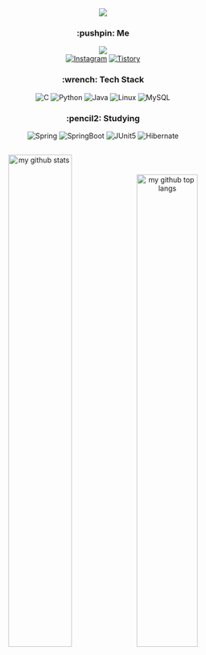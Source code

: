 <div align=center>
<img src="https://capsule-render.vercel.app/api?text=leeggmin&animation=twinkling&fontAlign=75&fontAlignY=29&type=slice&color=auto&height=250&section=header&fontSize=80&fontColor=FFFFFF"/>

<h3 align="center">:pushpin: Me</h3>
<a href="https://hits.seeyoufarm.com"><img src="https://hits.seeyoufarm.com/api/count/incr/badge.svg?url=https%3A%2F%2Fgithub.com%2Fleeggmin&count_bg=%23D8ACFF&title_bg=%23939393&icon=&icon_color=%23E7E7E7&title=hits&edge_flat=true"/></a><br>
<a href="https://www.instagram.com/vlolts/"><img alt="Instagram" src ="https://img.shields.io/badge/Instagram-E4405F.svg?&style=for-the-badge&logo=Instagram&logoColor=white"></a>
<a href="https://leeggmin.tistory.com/"><img alt="Tistory" src ="https://img.shields.io/badge/Tistory-FF5D01.svg?&style=for-the-badge&logoColor=white"></a>

<h3 align="center">:wrench: Tech Stack</h3>
<img alt="C" src ="https://img.shields.io/badge/C-A8B9CC.svg?&style=for-the-badge&logo=C&logoColor=white"/>
<img alt="Python" src ="https://img.shields.io/badge/Python-3766AB.svg?&style=for-the-badge&logo=Python&logoColor=white"/>
<img alt="Java" src ="https://img.shields.io/badge/Java-007396.svg?&style=for-the-badge&logo=Java&logoColor=white"/>
<img alt="Linux" src ="https://img.shields.io/badge/Linux-FCC624.svg?&style=for-the-badge&logo=Linux&logoColor=white"/>
<img alt="MySQL" src ="https://img.shields.io/badge/MySQL-4479A1.svg?&style=for-the-badge&logo=MySQL&logoColor=white"/>
  
<h3 align="center">:pencil2: Studying</h3>
<img alt="Spring" src ="https://img.shields.io/badge/Spring-6DB33F.svg?&style=for-the-badge&logo=Spring&logoColor=white"/>
<img alt="SpringBoot" src ="https://img.shields.io/badge/SpringBoot-6DB33F.svg?&style=for-the-badge&logo=SpringBoot&logoColor=white"/>
<img alt="JUnit5" src ="https://img.shields.io/badge/JUnit5-25A162.svg?&style=for-the-badge&logo=JUnit5&logoColor=white"/>
<img alt="Hibernate" src ="https://img.shields.io/badge/Hibernate-59666C.svg?&style=for-the-badge&logo=Hibernate&logoColor=white"/>

<h2></h2>
<img src="https://github-readme-stats.vercel.app/api?username=leeggmin&theme=onedark&show_icons=true&hide_border=true" alt="my github stats" width=50% />
<img src="https://github-readme-stats.vercel.app/api/top-langs/?username=leeggmin&theme=onedark&layout=compact&hide_border=true" alt="my github top langs" width=49% />
</div>
